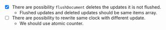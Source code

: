 - [x] There are possibility `flushDocument` deletes the updates it is not flushed.
  - Flushed updates and deleted updates should be same items array.
- [ ] There are possibility to rewrite same clock with different update.
  - We should use atomic counter.
